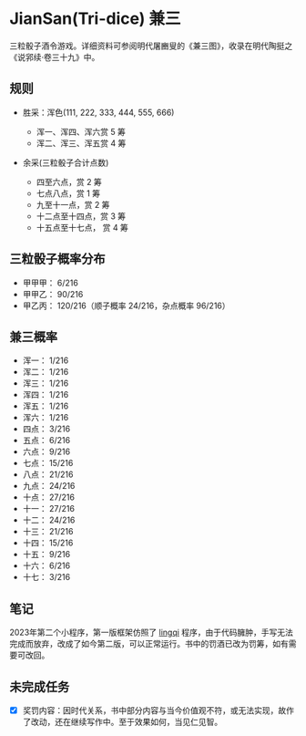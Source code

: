 # JianSan(Tri-dice) 兼三

三粒骰子酒令游戏。详细资料可参阅明代屠豳叟的《兼三图》，收录在明代陶挺之《说郛续·卷三十九》中。

## 规则

- 胜采：浑色(111, 222, 333, 444, 555, 666)

    - 浑一、浑四、浑六赏 5 筹
    - 浑二、浑三、浑五赏 4 筹
    
- 余采(三粒骰子合计点数)

    - 四至六点，赏 2 筹
    - 七点八点，赏 1 筹
    - 九至十一点，赏 2 筹
    - 十二点至十四点，赏 3 筹
    - 十五点至十七点， 赏 4 筹
    
## 三粒骰子概率分布

- 甲甲甲： 6/216
- 甲甲乙： 90/216
- 甲乙丙： 120/216（顺子概率 24/216，杂点概率 96/216）

## 兼三概率

- 浑一： 1/216
- 浑二： 1/216
- 浑三： 1/216
- 浑四： 1/216
- 浑五： 1/216
- 浑六： 1/216
- 四点： 3/216
- 五点： 6/216
- 六点： 9/216
- 七点： 15/216
- 八点： 21/216
- 九点： 24/216
- 十点： 27/216
- 十一： 27/216
- 十二： 24/216
- 十三： 21/216
- 十四： 15/216
- 十五： 9/216
- 十六： 6/216
- 十七： 3/216

## 笔记

2023年第二个小程序，第一版框架仿照了 [lingqi](https://github.com/liulitchi/lingqi) 程序，由于代码臃肿，手写无法完成而放弃，改成了如今第二版，可以正常运行。书中的罚酒已改为罚筹，如有需要可改回。

## 未完成任务

- [x] 奖罚内容：因时代关系，书中部分内容与当今价值观不符，或无法实现，故作了改动，还在继续写作中。至于效果如何，当见仁见智。
